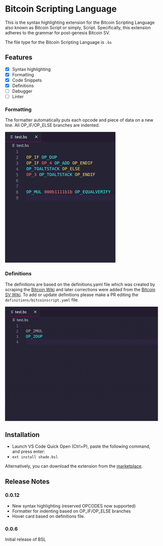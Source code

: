 # Bitcoin Scripting Language

This is the syntax highlighting extension for the Bitcoin Scripting Language also known as Bitcoin Script or simply, Script. Specifically, this extension adheres to the grammar for post-genesis Bitcoin SV.

The file type for the Bitcoin Scripting Language is `.bs`

## Features
- [x] Syntax highlighting
- [x] Formatting
- [x] Code Snippets
- [x] Definitions
- [ ] Debugger
- [ ] Linter

### Formatting
The formatter automatically puts each opcode and piece of data on a new line. All OP_IF/OP_ELSE branches are indented.

![Formatting Image](images/formatter.gif)

### Definitions
The definitions are based on the definitions.yaml file which was created by scraping the [Bitcoin Wiki](https://en.bitcoin.it/wiki/Script) and later corrections were added from the [Bitcoin SV Wiki](https://wiki.bitcoinsv.io/index.php/Opcodes_used_in_Bitcoin_Script). To add or update definitions please make a PR editing the `definitions/bitcoinscript.yaml` file.

![Definitions](images/definitions.gif)

## Installation
* Launch VS Code Quick Open (Ctrl+P), paste the following command, and press enter:
* `ext install shade.bsl`

Alternatively, you can download the extension from the [marketplace](https://marketplace.visualstudio.com/items?itemName=shade.bsl).

## Release Notes
### 0.0.12
- New syntax highlighting (reserved OPCODES now supported)
- Formatter for indenting based on OP_IF/OP_ELSE branches
- Hover card based on definitions file.

### 0.0.6
Initial release of BSL

